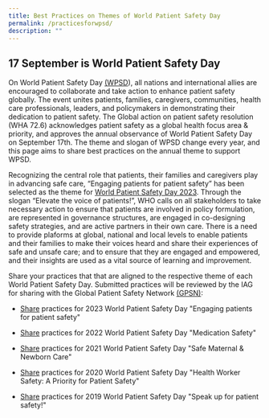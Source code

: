 ```yaml
---
title: Best Practices on Themes of World Patient Safety Day
permalink: /practicesforwpsd/
description: ""
---
```

17 September is World Patient Safety Day
------------------------------
On World Patient Safety Day [(WPSD](https://www.who.int/campaigns/world-patient-safety-day)), all nations and international allies are encouraged to collaborate and take action to enhance patient safety globally. The event unites patients, families, caregivers, communities, health care professionals, leaders, and policymakers in demonstrating their dedication to patient safety. The Global action on patient safety resolution (WHA 72.6) acknowledges patient safety as a global health focus area & priority, and approves the annual observance of World Patient Safety Day on September 17th. The theme and slogan of WPSD change every year, and this page aims to share best practices on the annual theme to support WPSD. 

Recognizing the central role that patients, their families and caregivers play in advancing safe care, “Engaging patients for patient safety” has been selected as the theme for [World Patient Safety Day 2023](https://www.who.int/campaigns/world-patient-safety-day/2023). Through the slogan “Elevate the voice of patients!”, WHO calls on all stakeholders to take necessary action to ensure that patients are involved in policy formulation, are represented in governance structures, are engaged in co-designing safety strategies, and are active partners in their own care. There is a need to provide plaforms at global, national and local levels to enable patients and their families to make their voices heard and share their experiences of safe and unsafe care; and to ensure that they are engaged and empowered, and their insights are used as a vital source of learning and improvement.

Share your practices that that are aligned to the respective theme of each World Patient Safety Day. Submitted practices will be reviewed by the IAG for sharing with the Global Patient Safety Network [(GPSN)](https://ezcollab.who.int/gpsn):

*   [Share](https://for.sg/wpsd-practices) practices for 2023 World Patient Safety Day "Engaging patients for patient safety"

*  [Share](https://form.gov.sg/64e0161bc98c410011aaf0e7) practices for 2022 World Patient Safety Day "Medication Safety"

*  [Share](https://form.gov.sg/64e01770ffdaa6001309d273) practices for 2021 World Patient Safety Day "Safe Maternal & Newborn Care"

*  [Share](https://form.gov.sg/64e01822fa973700127d13cb) practices for 2020 World Patient Safety Day "Health Worker Safety: A Priority for Patient Safety"

*  [Share](https://form.gov.sg/64e018b9c98c410011ab19c4) practices for 2019 World Patient Safety Day "Speak up for patient safety!"